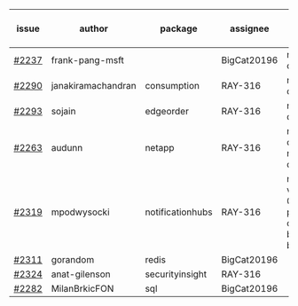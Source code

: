 | issue | author | package | assignee | bot advice | created date of issue | target release date | date from target |
| ------ | ------ | ------ | ------ | ------ | ------ | ------ | :-----: |
| [#2237](https://github.com/Azure/sdk-release-request/issues/2237) | frank-pang-msft |   | BigCat20196 | new comment.  <br> | 11-19 | 12-02 |   |
| [#2290](https://github.com/Azure/sdk-release-request/issues/2290) | janakiramachandran | consumption | RAY-316 |   release date < 2 ! <br> | 12-08 | 12-22 | 1 |
| [#2293](https://github.com/Azure/sdk-release-request/issues/2293) | sojain | edgeorder | RAY-316 |   release date < 2 ! <br> | 12-09 | 12-23 | 2 |
| [#2263](https://github.com/Azure/sdk-release-request/issues/2263) | audunn | netapp | RAY-316 | new comment.  <br> release date < 2 ! <br> | 11-26 | 12-20 | 0 |
| [#2319](https://github.com/Azure/sdk-release-request/issues/2319) | mpodwysocki | notificationhubs | RAY-316 | new version is 0.0.0, please check base branch!   | 12-17 | 01-03 |   |
| [#2311](https://github.com/Azure/sdk-release-request/issues/2311) | gorandom | redis | BigCat20196 |   | 12-15 | 12-17 |   |
| [#2324](https://github.com/Azure/sdk-release-request/issues/2324) | anat-gilenson | securityinsight | RAY-316 |   | 12-19 | 01-03 |   |
| [#2282](https://github.com/Azure/sdk-release-request/issues/2282) | MilanBrkicFON | sql | BigCat20196 |   | 12-06 | 12-10 |   |
